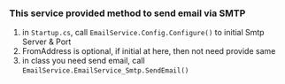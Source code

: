 ﻿### This service provided method to send email via SMTP

1. in ```Startup.cs```, call ```EmailService.Config.Configure()``` to initial Smtp Server & Port
2. FromAddress is optional, if initial at here, then not need provide same
3. in class you need send email, call ```EmailService.EmailService_Smtp.SendEmail()```
